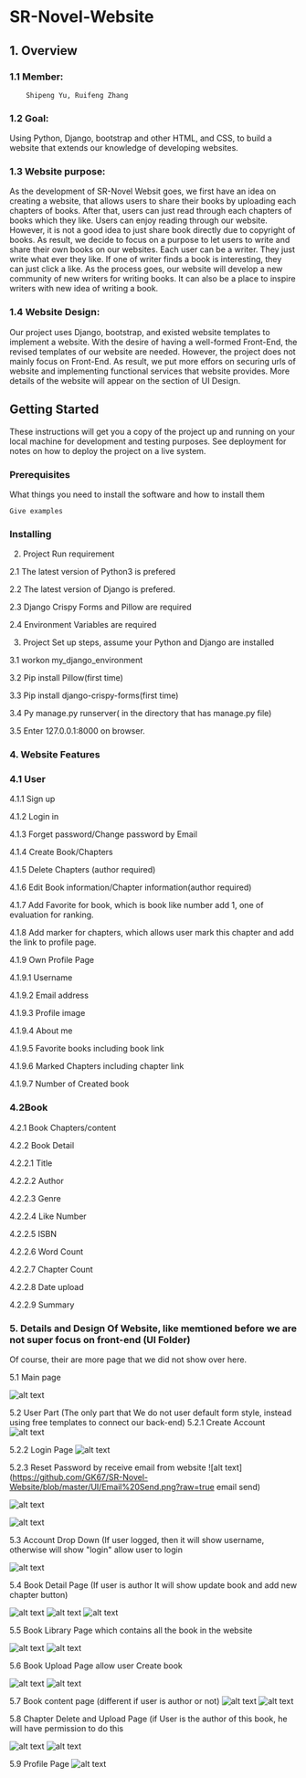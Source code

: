 # SR-Novel-Website
## 1. Overview 

### 1.1 Member:    
        Shipeng Yu, Ruifeng Zhang

### 1.2 Goal:  

Using Python, Django, bootstrap and other HTML, and CSS, to build a website that extends our knowledge of developing websites.

### 1.3 Website purpose:    	
   
As the development of SR-Novel Websit goes, we first have an idea on creating a website, that allows users to share their books by uploading each chapters of books.  After that, users can just read through each chapters of books which they like. Users can enjoy reading through our website.  However, it is not a good idea to just share book directly due to copyright of books.  As result, we decide to focus on a purpose to let users to write and share their own books on our websites. Each user can be a writer. They just write what ever they like.  If one of writer finds a book is interesting, they can just click a like.  As the process goes, our website will develop a new community of new writers for writing books.  It can also be a place to inspire writers with new idea of writing a book.


### 1.4 Website Design:	

Our project uses Django, bootstrap, and existed website templates to implement a website. With the desire of having a well-formed Front-End, the revised templates of our website are needed. However, the project does not mainly focus on Front-End. As result, we put more effors on securing urls of website and implementing functional services that website provides. More details of the website will appear on the section of UI Design.

## Getting Started

These instructions will get you a copy of the project up and running on your local machine for development and testing purposes. See deployment for notes on how to deploy the project on a live system.

### Prerequisites

What things you need to install the software and how to install them

```
Give examples
```

### Installing


2. Project Run requirement

2.1 The latest version of Python3 is prefered

2.2 The latest version of Django is prefered.

2.3 Django Crispy Forms and Pillow are required

2.4 Environment Variables are required


3. Project Set up steps, assume your Python and Django are installed

3.1 workon my_django_environment

3.2 Pip install Pillow(first time)

3.3 Pip install django-crispy-forms(first time)

3.4 Py manage.py runserver( in the directory that has manage.py file)

3.5 Enter 127.0.0.1:8000 on browser.


### 4. Website Features

### 4.1 User

4.1.1 Sign up

4.1.2 Login in

4.1.3 Forget password/Change password by Email

4.1.4 Create Book/Chapters

4.1.5 Delete Chapters (author required)

4.1.6 Edit Book information/Chapter information(author required)

4.1.7 Add Favorite for book, which is book like number add 1, one of evaluation for ranking.

4.1.8 Add marker for chapters, which allows user mark this chapter and add the link to profile page.

4.1.9 Own Profile Page

4.1.9.1 Username

4.1.9.2 Email address

4.1.9.3 Profile image

4.1.9.4 About me

4.1.9.5 Favorite books including book link

4.1.9.6 Marked Chapters including chapter link

4.1.9.7 Number of Created book


### 4.2Book

4.2.1 Book Chapters/content

4.2.2 Book Detail

4.2.2.1 Title

4.2.2.2 Author

4.2.2.3 Genre

4.2.2.4 Like Number

4.2.2.5 ISBN

4.2.2.6 Word Count

4.2.2.7 Chapter Count

4.2.2.8 Date upload

4.2.2.9 Summary


### 5. Details and Design Of Website, like memtioned before we are not super focus on front-end (UI Folder)
Of course, their are more page that we did not show over here.

5.1 Main page

![alt text](https://github.com/GK67/SR-Novel-Website/blob/master/UI/index.png?raw=true)

5.2 User Part (The only part that We do not user default form style, instead using free templates to connect our back-end)
5.2.1 Create Account 
![alt text](https://github.com/GK67/SR-Novel-Website/blob/master/UI/Create%20Account%20Page.png?raw=true)

5.2.2 Login Page
![alt text](https://github.com/GK67/SR-Novel-Website/blob/master/UI/Login%20Page.png?raw=true)

5.2.3 Reset Password by receive email from website
![alt text](https://github.com/GK67/SR-Novel-Website/blob/master/UI/Email%20Send.png?raw=true email send)

![alt text](https://github.com/GK67/SR-Novel-Website/blob/master/UI/Email%20from%20website.png?raw=true)

![alt text](https://github.com/GK67/SR-Novel-Website/blob/master/UI/Password%20Reset%20Page.png?raw=true)

5.3 Account Drop Down (If user logged, then it will show username, otherwise will show "login" allow user to login

![alt text](https://github.com/GK67/SR-Novel-Website/blob/master/UI/Account%20Drop%20Down.png?raw=true)

5.4 Book Detail Page (If user is author It will show update book and add new chapter button)

![alt text](https://github.com/GK67/SR-Novel-Website/blob/master/UI/Book%20Detai%20Page%20with%20Author.png?raw=true)
![alt text](https://github.com/GK67/SR-Novel-Website/blob/master/UI/Book%20Detail%20Page.png?raw=true)
![alt text](https://github.com/GK67/SR-Novel-Website/blob/master/UI/Chapter%20List%20Botton%20side%20of%20Book%20Detail%20Page.png?raw=true)

5.5 Book Library Page which contains all the book in the website

![alt text](https://github.com/GK67/SR-Novel-Website/blob/master/UI/Book%20Library.png?raw=true)
![alt text](https://github.com/GK67/SR-Novel-Website/blob/master/UI/Book%20Library%20Bottom%20side.png?raw=true)

5.6 Book Upload Page allow user Create book

![alt text](https://github.com/GK67/SR-Novel-Website/blob/master/UI/Book%20Update%20Page.png?raw=true)
![alt text](https://github.com/GK67/SR-Novel-Website/blob/master/UI/Book%20Update%20Page%20bottom%20side.png?raw=true)

5.7 Book content page (different if user is author or not) 
![alt text](https://github.com/GK67/SR-Novel-Website/blob/master/UI/Content%20Page%20not%20author.png?raw=true)
![alt text](https://github.com/GK67/SR-Novel-Website/blob/master/UI/Content%20page%20author.png?raw=true)


5.8 Chapter Delete and Upload Page (if User is the author of this book, he will have permission to do this 

![alt text](https://github.com/GK67/SR-Novel-Website/blob/master/UI/Chapter%20Delete%20Page.png?raw=true)
![alt text](https://github.com/GK67/SR-Novel-Website/blob/master/UI/Chapter%20Update%20Page.png?raw=true)

5.9 Profile Page
![alt text](https://github.com/GK67/SR-Novel-Website/blob/master/UI/ProfilePage2.png?raw=false)






